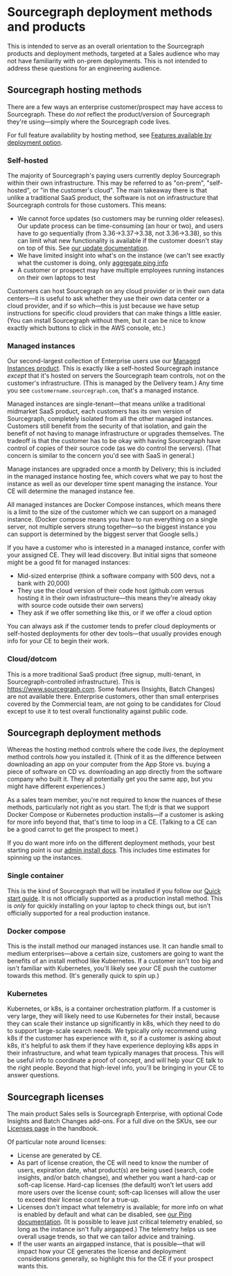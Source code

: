 # Sourcegraph deployment methods and products

This is intended to serve as an overall orientation to the Sourcegraph products and deployment methods, targeted at a Sales audience who may not have familiarity with on-prem deployments. This is not intended to address these questions for an engineering audience.

## Sourcegraph hosting methods

There are a few ways an enterprise customer/prospect may have access to Sourcegraph. These do _not_ reflect the product/version of Sourcegraph they're using—simply where the Sourcegraph code lives.

For full feature availability by hosting method, see [Features available by deployment option](../../engineering/product/tools/deployment_options.md).

### Self-hosted

The majority of Sourcegraph's paying users currently deploy Sourcegraph within their own infrastructure. This may be referred to as "on-prem", "self-hosted", or "in the customer's cloud". The main takeaway there is that unlike a traditional SaaS product, the software is not on infrastructure that Sourcegraph controls for those customers. This means:

- We cannot force updates (so customers may be running older releases). Our update process can be time-consuming (an hour or two), and users have to go sequentially (from 3.36->3.37->3.38, not 3.36->3.38), so this can limit what new functionality is available if the customer doesn't stay on top of this. See [our update documentation](https://docs.sourcegraph.com/admin/updates).
- We have limited insight into what's on the instance (we can't see exactly what the customer is doing, only [aggregate ping info](https://docs.sourcegraph.com/admin/pings)
- A customer or prospect may have multiple employees running instances on their own laptops to test

Customers can host Sourcegraph on any cloud provider or in their own data centers—it is useful to ask whether they use their own data center or a cloud provider, and if so which—this is just because we have setup instructions for specific cloud providers that can make things a little easier. (You can install Sourcegraph without them, but it can be nice to know exactly which buttons to click in the AWS console, etc.)

### Managed instances

Our second-largest collection of Enterprise users use our [Managed Instances product](https://docs.sourcegraph.com/admin/install/managed). This is exactly like a self-hosted Sourcegraph instance _except_ that it's hosted on servers the Sourcegraph team controls, not on the customer's infrastructure. (This is managed by the Delivery team.) Any time you see `customername.sourcegraph.com`, that's a managed instance.

Managed instances are single-tenant—that means unlike a traditional midmarket SaaS product, each customers has its own version of Sourcegraph, completely isolated from all the other managed instances. Customers still benefit from the security of that isolation, and gain the benefit of not having to manage infrastructure or upgrades themselves. The tradeoff is that the customer has to be okay with having Sourcegraph have control of copies of their source code (as we do control the servers). (That concern is similar to the concern you'd see with SaaS in general.)

Manage instances are upgraded once a month by Delivery; this is included in the managed instance hosting fee, which covers what we pay to host the instance as well as our developer time spent managing the instance. Your CE will determine the managed instance fee.

All managed instances are Docker Compose instances, which means there is a limit to the size of the customer which we can support on a managed instance. (Docker compose means you have to run everything on a single server, not multiple servers strung together—so the biggest instance you can support is determined by the biggest server that Google sells.)

If you have a customer who is interested in a managed instance, confer with your assigned CE. They will lead discovery. But initial signs that someone might be a good fit for managed instances:

- Mid-sized enterprise (think a software company with 500 devs, not a bank with 20,000)
- They use the cloud version of their code host (github.com versus hosting it in their own infrastructure—this means they're already okay with source code outside their own servers)
- They ask if we offer something like this, or if we offer a cloud option

You can always ask if the customer tends to prefer cloud deployments or self-hosted deployments for other dev tools—that usually provides enough info for your CE to begin their work.

### Cloud/dotcom

This is a more traditional SaaS product (free signup, multi-tenant, in Sourcegraph-controlled infrastructure). This is https://www.sourcegraph.com. Some features (Insights, Batch Changes) are not available there. Enterprise customers, other than small enterprises covered by the Commercial team, are not going to be candidates for Cloud except to use it to test overall functionality against public code.

## Sourcegraph deployment methods

Whereas the hosting method controls where the code _lives_, the deployment method controls _how_ you installed it. (Think of it as the difference between downloading an app on your computer from the App Store vs. buying a piece of software on CD vs. downloading an app directly from the software company who built it. They all potentially get you the same app, but you might have different experiences.)

As a sales team member, you're not required to know the nuances of these methods, particularly not right as you start. The tl;dr is that we support Docker Compose or Kubernetes production installs—if a customer is asking for more info beyond that, that's time to loop in a CE. (Talking to a CE can be a good carrot to get the prospect to meet.)

If you do want more info on the different deployment methods, your best starting point is our [admin install docs](https://docs.sourcegraph.com/admin/install). This includes time estimates for spinning up the instances.

### Single container

This is the kind of Sourcegraph that will be installed if you follow our [Quick start guide](https://docs.sourcegraph.com/#getting-started). It is not officially supported as a production install method. This is _only_ for quickly installing on your laptop to check things out, but isn't officially supported for a real production instance.

### Docker compose

This is the install method our managed instances use. It can handle small to medium enterprises—above a certain size, customers are going to want the benefits of an install method like Kubernetes. If a customer isn't too big and isn't familiar with Kubernetes, you'll likely see your CE push the customer towards this method. (It's generally quick to spin up.)

### Kubernetes

Kubernetes, or k8s, is a container orchestration platform. If a customer is very large, they will likely need to use Kubernetes for their install, because they can scale their instance up significantly in k8s, which they need to do to support large-scale search needs. We typically only recommend using k8s if the customer has experience with it, so if a customer is asking about k8s, it's helpful to ask them if they have experience deploying k8s apps in their infrastructure, and what team typically manages that process. This will be useful info to coordinate a proof of concept, and will help your CE talk to the right people. Beyond that high-level info, you'll be bringing in your CE to answer questions.

## Sourcegraph licenses

The main product Sales sells is Sourcegraph Enterprise, with optional Code Insights and Batch Changes add-ons. For a full dive on the SKUs, see our [Licenses page](../../engineering/product/process/gtm/licensing.md/#licensing) in the handbook.

Of particular note around licenses:

- License are generated by CE.
- As part of license creation, the CE will need to know the number of users, expiration date, what product(s) are being used (search, code insights, and/or batch changse), and whether you want a hard-cap or soft-cap license. Hard-cap licenses (the default) won't let users add more users over the license count; soft-cap licenses will allow the user to exceed their license count for a true-up.
- Licenses don't impact what telemetry is available; for more info on what is enabled by default and what can be disabled, see [our Ping documentation](https://docs.sourcegraph.com/admin/pings). (It is possible to leave just critical telemetry enabled, so long as the instance isn't fully airgapped.) The telemetry helps us see overall usage trends, so that we can tailor advice and training.
- If the user wants an airgapped instance, that is possible—that will impact how your CE generates the license and deployment considerations generally, so highlight this for the CE if your prospect wants this.
